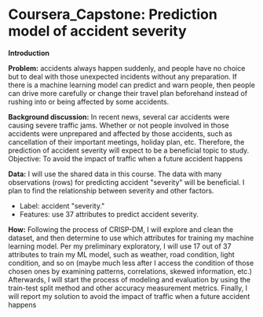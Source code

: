 # Coursera_Capstone: Prediction model of accident severity

<b>Introduction</b>

<b>Problem:</b>  accidents always happen suddenly, and people have no choice but to deal with those unexpected incidents without any preparation.  If there is a machine learning model can predict and warn people, then people can drive more carefully or change their travel plan beforehand instead of rushing into or being affected by some accidents.  

<b>Background discussion:</b>  In recent news, several car accidents were causing severe traffic jams.  Whether or not people involved in those accidents were unprepared and affected by those accidents, such as cancellation of their important meetings, holiday plan, etc. Therefore,  the prediction of accident severity will expect to be a beneficial topic to study.
Objective:  To avoid the impact of traffic when a future accident happens

<b>Data:</b> I will use the shared data in this course.  The data with many observations (rows) for predicting accident "severity" will be beneficial.  I plan to find the relationship between severity and other factors.
* Label: accident "severity."
* Features: use 37 attributes to predict accident severity.

<b>How:</b>  Following the process of CRISP-DM, I will explore and clean the dataset, and then determine to use which attributes for training my machine learning model.  Per my preliminary exploratory, I will use 17 out of 37 attributes to train my ML model, such as weather, road condition, light condition, and so on (maybe much less after I access the condition of those chosen ones by examining patterns, correlations, skewed information, etc.) Afterwards, I will start the process of modeling and evaluation by using the train-test split method and other accuracy measurement metrics.   Finally, I will report my solution to avoid the impact of traffic when a future accident happens
